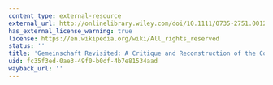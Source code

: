 ```yaml
---
content_type: external-resource
external_url: http://onlinelibrary.wiley.com/doi/10.1111/0735-2751.00125/abstract
has_external_license_warning: true
license: https://en.wikipedia.org/wiki/All_rights_reserved
status: ''
title: 'Gemeinschaft Revisited: A Critique and Reconstruction of the Community Concept'
uid: fc35f3ed-0ae3-49f0-b0df-4b7e81534aad
wayback_url: ''
---
```

